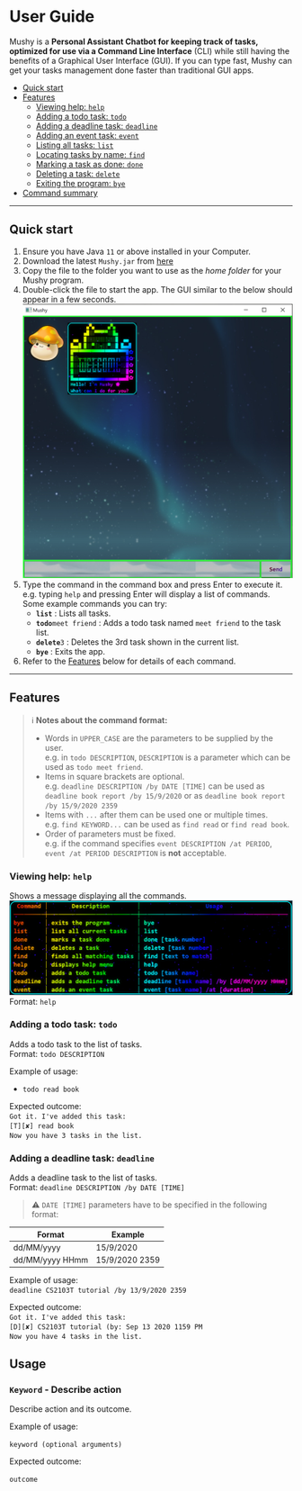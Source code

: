 # User Guide

Mushy is a **Personal Assistant Chatbot for keeping track 
of tasks, optimized for use via a Command Line Interface** 
(CLI) while still having the benefits of a Graphical User 
Interface (GUI). If you can type fast, Mushy can get your 
tasks management done faster than traditional GUI apps.

- [Quick start](#quick-start)
- [Features](#features)
    * [Viewing help: `help`](#viewing-help)
    * [Adding a todo task: `todo`](#adding-a-todo-task-todo)
    * [Adding a deadline task: `deadline`](#adding-a-deadline-task-deadline)
    * [Adding an event task: `event`](#adding-an-event-task-event)
    * [Listing all tasks: `list`](#listing-all-tasks-list)
    * [Locating tasks by name: `find`](#locating-tasks-by-name-find)
    * [Marking a task as done: `done`](#marking-a-task-as-done-done)
    * [Deleting a task: `delete`](#deleting-a-task-delete)
    * [Exiting the program: `bye`](#exiting-the-program-bye)
- [Command summary](#command-summary)

---

## Quick start
1. Ensure you have Java `11` or above installed in your Computer.
2. Download the latest `Mushy.jar` from [here](https://github.com/GabrielTeo/ip/releases/tag/A-Release)
3. Copy the file to the folder you want to use as the *home folder* for your Mushy program.
4. Double-click the file to start the app. The GUI similar to the below should appear in a few seconds.  
![welcome page](/docs/welcome.png)
5. Type the command in the command box and press Enter to execute it. 
e.g. typing `help` and pressing Enter will display a list of commands.  
Some example commands you can try:
   * **`list`** : Lists all tasks.
   * **`todo`**`meet friend` : 
   Adds a todo task named `meet friend` to the task list.
   * **`delete`**`3` : Deletes the 3rd task shown in the current list.
   * **`bye`** : Exits the app.
6. Refer to the [Features](#Features) below for details of each command.

---

## Features 
> ℹ️  **Notes about the command format:**
> - Words in `UPPER_CASE` are the parameters to be supplied by the user.  
> e.g. in `todo DESCRIPTION`, `DESCRIPTION` is a parameter which can be used as `todo meet friend`.
> - Items in square brackets are optional.  
> e.g. `deadline DESCRIPTION /by DATE [TIME]` can be used as `deadline book report /by 15/9/2020` or as `deadline book report /by 15/9/2020 2359`
> - Items with `...` after them can be used one or multiple times.  
> e.g. `find KEYWORD...` can be used as `find read` or `find read book`.
> - Order of parameters must be fixed.  
> e.g. if the command specifies `event DESCRIPTION /at PERIOD`, `event /at PERIOD DESCRIPTION` is **not** acceptable.

### Viewing help: `help`
Shows a message displaying all the commands.  
![help page](/docs/help.png)  
Format: `help`

### Adding a todo task: `todo`
Adds a todo task to the list of tasks.  
Format: `todo DESCRIPTION`

Example of usage:
* `todo read book`  
 
Expected outcome:  
`Got it. I've added this task:`  
`[T][✘] read book`  
`Now you have 3 tasks in the list.`

### Adding a deadline task: `deadline`
Adds a deadline task to the list of tasks.  
Format: `deadline DESCRIPTION /by DATE [TIME]`
 
> ⚠️  `DATE [TIME]` parameters have to be specified in the following format:

Format | Example
------ | -------
dd/MM/yyyy | 15/9/2020
dd/MM/yyyy HHmm | 15/9/2020 2359
 
Example of usage:  
`deadline CS2103T tutorial /by 13/9/2020 2359`  

Expected outcome:  
`Got it. I've added this task:`  
`[D][✘] CS2103T tutorial (by: Sep 13 2020 1159 PM`  
`Now you have 4 tasks in the list.`

## Usage

### `Keyword` - Describe action

Describe action and its outcome.

Example of usage: 

`keyword (optional arguments)`

Expected outcome:

`outcome`
